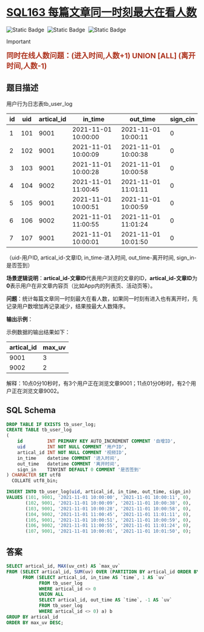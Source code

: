 # [SQL163 每篇文章同一时刻最大在看人数](https://www.nowcoder.com/practice/fe24c93008b84e9592b35faa15755e48?tpId=268&tqId=2285343&ru=%2Fpractice%2F8e33da493a704d3da15432e4a0b61bb3&qru=%2Fta%2Fsql-factory-interview%2Fquestion-ranking&sourceUrl=%2Fexam%2Foj)

<div style="display:flex;">
  <img style="margin-right: 8px;" alt="Static Badge" src="https://img.shields.io/badge/%E9%9A%BE%E5%BA%A6-%E4%B8%AD%E7%AD%89-%23f5b900?style=flat">
  <img style="margin-right: 8px;" alt="Static Badge" src="https://img.shields.io/badge/%E6%95%B0%E6%8D%AE%E5%BA%93-%23b1b3b8?style=flat">
  <img style="margin-right: 8px;" alt="Static Badge" src="https://img.shields.io/badge/%E5%90%8C%E6%97%B6%E5%9C%A8%E7%BA%BF%E9%97%AE%E9%A2%98-%238A2BE2">
</div>


> [!important]
>
> <strong style="color:#ae3520;font-size:19px;">同时在线人数问题：(进入时间,人数+1) UNION [ALL] (离开时间,人数-1)</strong>

## 题目描述

用户行为日志表tb_user_log

| id   | uid  | artical_id | in_time             | out_time            | sign_cin |
| ---- | ---- | ---------- | ------------------- | ------------------- | -------- |
| 1    | 101  | 9001       | 2021-11-01 10:00:00 | 2021-11-01 10:00:11 | 0        |
| 2    | 102  | 9001       | 2021-11-01 10:00:09 | 2021-11-01 10:00:38 | 0        |
| 3    | 103  | 9001       | 2021-11-01 10:00:28 | 2021-11-01 10:00:58 | 0        |
| 4    | 104  | 9002       | 2021-11-01 11:00:45 | 2021-11-01 11:01:11 | 0        |
| 5    | 105  | 9001       | 2021-11-01 10:00:51 | 2021-11-01 10:00:59 | 0        |
| 6    | 106  | 9002       | 2021-11-01 11:00:55 | 2021-11-01 11:01:24 | 0        |
| 7    | 107  | 9001       | 2021-11-01 10:00:01 | 2021-11-01 10:01:50 | 0        |

（uid-用户ID, artical_id-文章ID, in_time-进入时间, out_time-离开时间, sign_in-是否签到）

**场景逻辑说明**：**artical_id-文章ID**代表用户浏览的文章的ID，**artical_id-文章ID**为**0**表示用户在非文章内容页（比如App内的列表页、活动页等）。

**问题**：统计每篇文章同一时刻最大在看人数，如果同一时刻有进入也有离开时，先记录用户数增加再记录减少，结果按最大人数降序。

**输出示例**：

示例数据的输出结果如下：

| artical_id | max_uv |
| ---------- | ------ |
| 9001       | 3      |
| 9002       | 2      |

解释：10点0分10秒时，有3个用户正在浏览文章9001；11点01分0秒时，有2个用户正在浏览文章9002。

## SQL Schema

```sql
DROP TABLE IF EXISTS tb_user_log;
CREATE TABLE tb_user_log
(
    id         INT PRIMARY KEY AUTO_INCREMENT COMMENT '自增ID',
    uid        INT NOT NULL COMMENT '用户ID',
    artical_id INT NOT NULL COMMENT '视频ID',
    in_time    datetime COMMENT '进入时间',
    out_time   datetime COMMENT '离开时间',
    sign_in    TINYINT DEFAULT 0 COMMENT '是否签到'
) CHARACTER SET utf8
  COLLATE utf8_bin;

INSERT INTO tb_user_log(uid, artical_id, in_time, out_time, sign_in)
VALUES (101, 9001, '2021-11-01 10:00:00', '2021-11-01 10:00:11', 0),
       (102, 9001, '2021-11-01 10:00:09', '2021-11-01 10:00:38', 0),
       (103, 9001, '2021-11-01 10:00:28', '2021-11-01 10:00:58', 0),
       (104, 9002, '2021-11-01 11:00:45', '2021-11-01 11:01:11', 0),
       (105, 9001, '2021-11-01 10:00:51', '2021-11-01 10:00:59', 0),
       (106, 9002, '2021-11-01 11:00:55', '2021-11-01 11:01:24', 0),
       (107, 9001, '2021-11-01 10:00:01', '2021-11-01 10:01:50', 0);
```

## 答案

```sql
SELECT artical_id, MAX(uv_cnt) AS `max_uv`
FROM (SELECT artical_id, SUM(uv) OVER (PARTITION BY artical_id ORDER BY time, uv DESC ) AS `uv_cnt`
      FROM (SELECT artical_id, in_time AS `time`, 1 AS `uv`
            FROM tb_user_log
            WHERE artical_id <> 0
            UNION ALL
            SELECT artical_id, out_time AS `time`, -1 AS `uv`
            FROM tb_user_log
            WHERE artical_id <> 0) a) b
GROUP BY artical_id
ORDER BY max_uv DESC;
```

